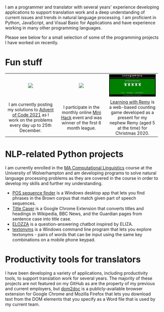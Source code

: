 <!--
**ljdyer/ljdyer** is a ✨ _special_ ✨ repository because its `README.md` (this file) appears on your GitHub profile. -->

I am a programmer and translator with several years' experience developing applications to support translation work and a deep understanding of current issues and trends in natural language processing. I am proficient in Python, JavaScript, and Visual Basic for Applications and have experience working in many other programming languages.

Please see below for a small selection of some of the programming projects I have worked on recently.

# Fun stuff

<table style="width:99%; text-align:center; border:none">
  <tr>
  <td style="width:33%"><img src="https://github.com/ljdyer/readme-img/blob/main/AoC.PNG"></img></td>
  <td style="width:33%"><img src="https://github.com/ljdyer/readme-img/blob/main/minihack.PNG"></img></td>
  <td style="width:33%"><img src="https://github.com/ljdyer/learning-with-remy/blob/master/readme-img/ghostbusters-game.PNG"></img></td>
  </tr>
  <tr>
  <td style="width:33%">I am currently posting my solutions to <a href="https://github.com/ljdyer/advent-of-code-2021">Advent of Code 2021</a> as I work on the problems every day up to 25th December.</td>
  <td style="width:33%">I participate in the monthly online <a href="https://github.com/OnlineMiniHack/minihack">Mini Hack</a> event and was winner of the first 6 month league.</td>
  <td style="width:33%"><a href="https://github.com/ljdyer/learning-with-remy">Learning with Remy</a> is a web-based counting game developed as a present for my nephew Remy (aged 5 at the time) for Christmas 2020.</td>
  </tr>
</table>

# NLP-related Python projects

I am currently enrolled in the <a href="https://www.wlv.ac.uk/courses/ma-computational-linguistics/">MA Computational Linguistics</a> course at the University of Wolverhampton and am developing programs to solve natural language processing problems as they are covered in the course in order to develop my skills and further my understanding.

- <a href="https://github.com/ljdyer/pos-sequence-finder">POS sequence finder</a> is a Windows desktop app that lets you find phrases in the Brown corpus that match given part of speech sequences.
- <a href="https://github.com/ljdyer/TitleCaser">Title Caser</a> is a Google Chrome Extension that converts titles and headings in Wikipedia, BBC News, and the Guardian pages from sentence case into title case.
- <a href="https://github.com/ljdyer/elozza">ELOZZA</a> is a question-answering chatbot inspired by ELIZA.
- <a href="https://github.com/ljdyer/textonyms">textonyms</a> is a Windows command line program that lets you explore textonyms - pairs of words that can be input using the same key combinations on a mobile phone keypad.

# Productivity tools for translators

I have been developing a variety of applications, including productivity tools, to support translation work for several years. The majority of these projects are not featured on my GitHub as are the property of my previous and current employers, but <a href="https://github.com/ljdyer/dom2doc">dom2doc</a> is a publicly-available browser extension for Google Chrome and Mozilla Firefox that lets you download text from the DOM elements that you specify as a Word file that is used by my current team.
